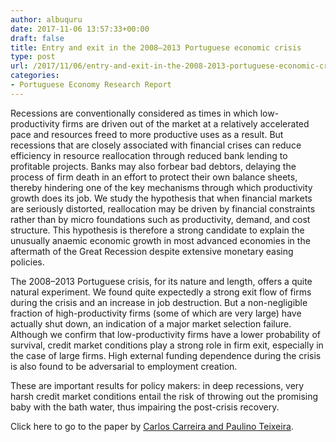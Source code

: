 ```yaml
---
author: albuquru
date: 2017-11-06 13:57:33+00:00
draft: false
title: Entry and exit in the 2008–2013 Portuguese economic crisis
type: post
url: /2017/11/06/entry-and-exit-in-the-2008-2013-portuguese-economic-crisis/
categories:
- Portuguese Economy Research Report
---
```


Recessions are conventionally considered as times in which low-productivity firms are driven out of the market at a relatively accelerated pace and resources freed to more productive uses as a result. But recessions that are closely associated with financial crises can reduce efficiency in resource reallocation through reduced bank lending to profitable projects. Banks may also forbear bad debtors, delaying the process of firm death in an effort to protect their own balance sheets, thereby hindering one of the key mechanisms through which productivity growth does its job. We study the hypothesis that when financial markets are seriously distorted, reallocation may be driven by financial constraints rather than by micro foundations such as productivity, demand, and cost structure. This hypothesis is therefore a strong candidate to explain the unusually anaemic economic growth in most advanced economies in the aftermath of the Great Recession despite extensive monetary easing policies.

The 2008–2013 Portuguese crisis, for its nature and length, offers a quite natural experiment. We found quite expectedly a strong exit flow of firms during the crisis and an increase in job destruction. But a non-negligible fraction of high-productivity firms (some of which are very large) have actually shut down, an indication of a major market selection failure. Although we confirm that low-productivity firms have a lower probability of survival, credit market conditions play a strong role in firm exit, especially in the case of large firms. High external funding dependence during the crisis is also found to be adversarial to employment creation.

These are important results for policy makers: in deep recessions, very harsh credit market conditions entail the risk of throwing out the promising baby with the bath water, thus impairing the post-crisis recovery.

Click here to go to the paper by [Carlos Carreira and Paulino Teixeira](https://link.springer.com/article/10.1007%2Fs11187-016-9703-3).
